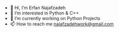 - 👋 Hi, I’m Erfan Najafzadeh
- 👀 I’m interested in Python & C++
- 🌱 I’m currently working on Python Projects
- 📫 How to reach me najafzadehwork@gmail.com
<!---
erfannjz/erfannjz is a ✨ special ✨ repository because its `README.md` (this file) appears on your GitHub profile.
You can click the Preview link to take a look at your changes.
--->
